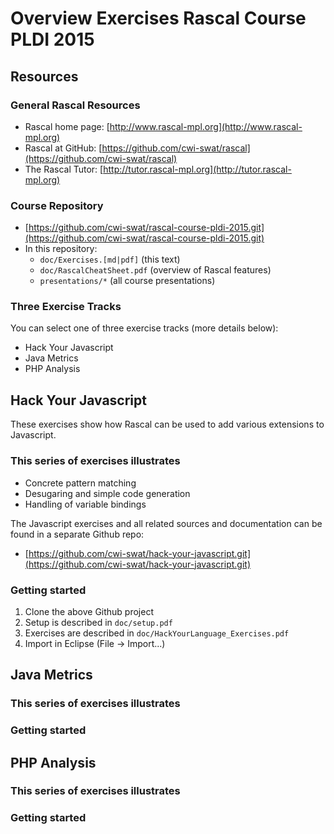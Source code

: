 # Overview Exercises Rascal Course PLDI 2015

## Resources
### General Rascal Resources

* Rascal home page: [http://www.rascal-mpl.org](http://www.rascal-mpl.org)
* Rascal at GitHub: [https://github.com/cwi-swat/rascal](https://github.com/cwi-swat/rascal)
* The Rascal Tutor: [http://tutor.rascal-mpl.org](http://tutor.rascal-mpl.org)

### Course Repository

* [https://github.com/cwi-swat/rascal-course-pldi-2015.git](https://github.com/cwi-swat/rascal-course-pldi-2015.git)
* In this repository:
	* `doc/Exercises.[md|pdf]` (this text)
	* `doc/RascalCheatSheet.pdf` (overview of Rascal features)
	* `presentations/*` (all course presentations)
	


### Three Exercise Tracks

You can select one of three exercise tracks (more details below):

* Hack Your Javascript
* Java Metrics
* PHP Analysis

## Hack Your Javascript

These exercises show how Rascal can be used to add various extensions to Javascript.

### This series of exercises illustrates

- Concrete pattern matching
- Desugaring and simple code generation
- Handling of variable bindings

The Javascript exercises and all related sources and documentation can be found in a separate Github repo:

- [https://github.com/cwi-swat/hack-your-javascript.git](https://github.com/cwi-swat/hack-your-javascript.git)

### Getting started

1. Clone the above Github project
2. Setup is described in `doc/setup.pdf`
3. Exercises are described in `doc/HackYourLanguage_Exercises.pdf`
2. Import in Eclipse (File -> Import...)



## Java Metrics
### This series of exercises illustrates
### Getting started

## PHP Analysis
### This series of exercises illustrates
### Getting started
